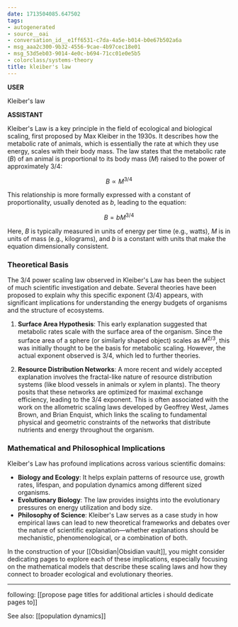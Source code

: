 ```yaml
---
date: 1713504085.647502
tags:
- autogenerated
- source__oai
- conversation_id__e1ff6531-c7da-4a5e-b014-b0e67b502a6a
- msg_aaa2c300-9b32-4556-9cae-4b97cec18e01
- msg_53d5eb03-9014-4e0c-b694-71cc01e0e5b5
- colorclass/systems-theory
title: kleiber's law
---
```


**USER**

Kleiber's law


**ASSISTANT**

Kleiber's Law is a key principle in the field of ecological and biological scaling, first proposed by Max Kleiber in the 1930s. It describes how the metabolic rate of animals, which is essentially the rate at which they use energy, scales with their body mass. The law states that the metabolic rate ($B$) of an animal is proportional to its body mass ($M$) raised to the power of approximately $3/4$:

$$ B \propto M^{3/4} $$

This relationship is more formally expressed with a constant of proportionality, usually denoted as $b$, leading to the equation:

$$ B = b M^{3/4} $$

Here, $B$ is typically measured in units of energy per time (e.g., watts), $M$ is in units of mass (e.g., kilograms), and $b$ is a constant with units that make the equation dimensionally consistent.

### Theoretical Basis

The $3/4$ power scaling law observed in Kleiber's Law has been the subject of much scientific investigation and debate. Several theories have been proposed to explain why this specific exponent ($3/4$) appears, with significant implications for understanding the energy budgets of organisms and the structure of ecosystems.

1. **Surface Area Hypothesis**: This early explanation suggested that metabolic rates scale with the surface area of the organism. Since the surface area of a sphere (or similarly shaped object) scales as $M^{2/3}$, this was initially thought to be the basis for metabolic scaling. However, the actual exponent observed is $3/4$, which led to further theories.

2. **Resource Distribution Networks**: A more recent and widely accepted explanation involves the fractal-like nature of resource distribution systems (like blood vessels in animals or xylem in plants). The theory posits that these networks are optimized for maximal exchange efficiency, leading to the $3/4$ exponent. This is often associated with the work on the allometric scaling laws developed by Geoffrey West, James Brown, and Brian Enquist, which links the scaling to fundamental physical and geometric constraints of the networks that distribute nutrients and energy throughout the organism.

### Mathematical and Philosophical Implications

Kleiber's Law has profound implications across various scientific domains:
- **Biology and Ecology**: It helps explain patterns of resource use, growth rates, lifespan, and population dynamics among different sized organisms.
- **Evolutionary Biology**: The law provides insights into the evolutionary pressures on energy utilization and body size.
- **Philosophy of Science**: Kleiber's Law serves as a case study in how empirical laws can lead to new theoretical frameworks and debates over the nature of scientific explanation—whether explanations should be mechanistic, phenomenological, or a combination of both.

In the construction of your [[Obsidian|Obsidian vault]], you might consider dedicating pages to explore each of these implications, especially focusing on the mathematical models that describe these scaling laws and how they connect to broader ecological and evolutionary theories.


---


following: [[propose page titles for additional articles i should dedicate pages to]]

See also: [[population dynamics]]